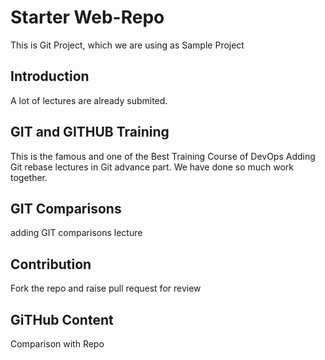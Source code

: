# Starter Web-Repo

This  is Git Project, which we are using as Sample Project

## Introduction

A lot of lectures are already submited.

## GIT and GITHUB Training

This is the famous and one of the Best Training Course of DevOps
Adding Git rebase lectures in Git advance part.
We have done so much work together. 

## GIT Comparisons
adding GIT comparisons lecture

## Contribution
Fork the repo and raise pull request for review 

## GiTHub Content
Comparison with Repo


